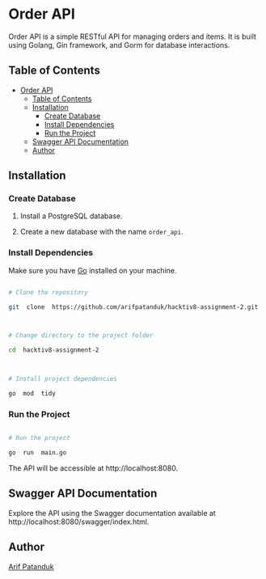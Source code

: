 # Order API

Order API is a simple RESTful API for managing orders and items. It is built using Golang, Gin framework, and Gorm for database interactions.

## Table of Contents

- [Order API](#order-api)
  - [Table of Contents](#table-of-contents)
  - [Installation](#installation)
    - [Create Database](#create-database)
    - [Install Dependencies](#install-dependencies)
    - [Run the Project](#run-the-project)
  - [Swagger API Documentation](#swagger-api-documentation)
  - [Author](#author)

## Installation

### Create Database

1. Install a PostgreSQL database.

2. Create a new database with the name `order_api`.

### Install Dependencies

Make sure you have [Go](https://golang.org/dl/) installed on your machine.

```bash

# Clone the repository

git  clone  https://github.com/arifpatanduk/hacktiv8-assignment-2.git



# Change directory to the project folder

cd  hacktiv8-assignment-2



# Install project dependencies

go  mod  tidy

```

### Run the Project

```bash

# Run the project

go  run  main.go

```

The API will be accessible at http://localhost:8080.

## Swagger API Documentation

Explore the API using the Swagger documentation available at http://localhost:8080/swagger/index.html.

## Author

[Arif Patanduk](https://github.com/arifpatanduk)
